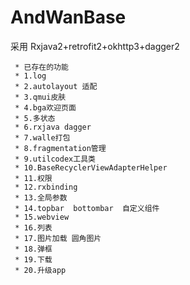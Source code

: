 # AndWanBase
采用 Rxjava2+retrofit2+okhttp3+dagger2<br/>
```
 * 已存在的功能
 * 1.log
 * 2.autolayout 适配
 * 3.qmui皮肤
 * 4.bga欢迎页面
 * 5.多状态
 * 6.rxjava dagger
 * 7.walle打包
 * 8.fragmentation管理
 * 9.utilcodex工具类
 * 10.BaseRecyclerViewAdapterHelper
 * 11.权限
 * 12.rxbinding
 * 13.全局参数
 * 14.topbar  bottombar  自定义组件
 * 15.webview
 * 16.列表
 * 17.图片加载 圆角图片
 * 18.弹框
 * 19.下载
 * 20.升级app
```

